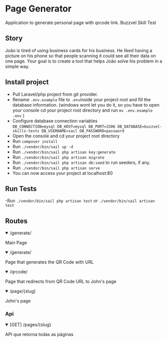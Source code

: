 # Page Generator
Application to generate personal page with qrcode link. Buzzvel Skill Test
## Story
João is tired of using business cards for his business. He liked having a picture on
his phone so that people scanning it could see all their data on one page.
Your goal is to create a tool that helps João solve his problem in a simple way.

## Install project
- Pull Laravel/php project from git provider.
- Rename `.env.example` file to `.env`inside your project root and fill the database information.
  (windows wont let you do it, so you have to open your console cd your project root directory and run `mv .env.example .env` )
- Configure database connection variables	
		```
        DB_CONNECTION=mysql
        DB_HOST=mysql
        DB_PORT=3306
        DB_DATABASE=buzzvel-skills-tests
        DB_USERNAME=sail
        DB_PASSWORD=password
		```  
- Open the console and cd your project root directory
- Run `composer install` 
- Run `./vendor/bin/sail up -d`
- Run `./vendor/bin/sail php artisan key:generate` 
- Run `./vendor/bin/sail php artisan migrate`
- Run `./vendor/bin/sail php artisan db:seed` to run seeders, if any.
- Run `./vendor/bin/sail php artisan serve`
- You can now access your project at localhost:80

## Run Tests
-Run `./vendor/bin/sail php artisan test` or `./vendor/bin/sail artisan test`

## Routes
<details open>
<summary>/generate/</summary>
<p>
Main Page
</p>
</details>

<details open>
<summary>/generate/</summary>
<p>
Page that generates the QR Code with URL
</p>
</details>

<details open>
<summary>/qrcode/</summary>
<p>
Page that redirects from QR Code URL to John's page
</p>
</details>

<details open>
<summary>/page/{slug}</summary>
<p>
John's page
</p>
</details>

### Api

<details open>
<summary>[GET] /pages/{slug}</summary>
<p>
API que retorna todas as páginas
</p>
</details>

